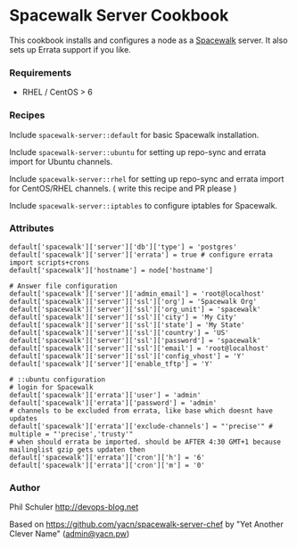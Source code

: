 # Spacewalk Server Cookbook #

This cookbook installs and configures a node as a [Spacewalk](http://spacewalk.redhat.com/)
server.
It also sets up Errata support if you like.

### Requirements ###
* RHEL / CentOS  > 6

### Recipes ###

Include `spacewalk-server::default` for basic Spacewalk installation.

Include `spacewalk-server::ubuntu` for setting up repo-sync and errata import for Ubuntu channels.

Include `spacewalk-server::rhel` for setting up repo-sync and errata import for CentOS/RHEL channels. ( write this recipe and PR please )

Include `spacewalk-server::iptables` to configure iptables for Spacewalk.

### Attributes ###

```
default['spacewalk']['server']['db']['type'] = 'postgres'
default['spacewalk']['server']['errata'] = true # configure errata import scripts+crons
default['spacewalk']['hostname'] = node['hostname']

# Answer file configuration
default['spacewalk']['server']['admin_email'] = 'root@localhost'
default['spacewalk']['server']['ssl']['org'] = 'Spacewalk Org'
default['spacewalk']['server']['ssl']['org_unit'] = 'spacewalk'
default['spacewalk']['server']['ssl']['city'] = 'My City'
default['spacewalk']['server']['ssl']['state'] = 'My State'
default['spacewalk']['server']['ssl']['country'] = 'US'
default['spacewalk']['server']['ssl']['password'] = 'spacewalk'
default['spacewalk']['server']['ssl']['email'] = 'root@localhost'
default['spacewalk']['server']['ssl']['config_vhost'] = 'Y'
default['spacewalk']['server']['enable_tftp'] = 'Y'

# ::ubuntu configuration
# login for Spacewalk
default['spacewalk']['errata']['user'] = 'admin'
default['spacewalk']['errata']['password'] = 'admin'
# channels to be excluded from errata, like base which doesnt have updates
default['spacewalk']['errata']['exclude-channels'] = "'precise'" # multiple = "'precise','trusty'"
# when should errata be imported. should be AFTER 4:30 GMT+1 because mailinglist gzip gets updaten then
default['spacewalk']['errata']['cron']['h'] = '6'
default['spacewalk']['errata']['cron']['m'] = '0'
```


### Author ###

Phil Schuler http://devops-blog.net

Based on https://github.com/yacn/spacewalk-server-chef by "Yet Another Clever Name" (<admin@yacn.pw>)
